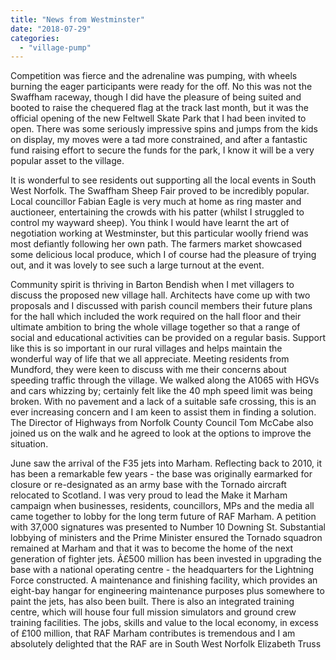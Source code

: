 ```yaml
---
title: "News from Westminster"
date: "2018-07-29"
categories: 
  - "village-pump"
---
```


Competition was fierce and the adrenaline was pumping, with wheels burning the eager participants were ready for the off. No this was not the Swaffham raceway, though I did have the pleasure of being suited and booted to raise the chequered flag at the track last month, but it was the official opening of the new Feltwell Skate Park that I had been invited to open. There was some seriously impressive spins and jumps from the kids on display, my moves were a tad more constrained, and after a fantastic fund raising effort to secure the funds for the park, I know it will be a very popular asset to the village.

It is wonderful to see residents out supporting all the local events in South West Norfolk. The Swaffham Sheep Fair proved to be incredibly popular. Local councillor Fabian Eagle is very much at home as ring master and auctioneer, entertaining the crowds with his patter (whilst I struggled to control my wayward sheep). You think I would have learnt the art of negotiation working at Westminster, but this particular woolly friend was most defiantly following her own path. The farmers market showcased some delicious local produce, which I of course had the pleasure of trying out, and it was lovely to see such a large turnout at the event.

Community spirit is thriving in Barton Bendish when I met villagers to discuss the proposed new village hall. Architects have come up with two proposals and I discussed with parish council members their future plans for the hall which included the work required on the hall floor and their ultimate ambition to bring the whole village together so that a range of social and educational activities can be provided on a regular basis. Support like this is so important in our rural villages and helps maintain the wonderful way of life that we all appreciate. Meeting residents from Mundford, they were keen to discuss with me their concerns about speeding traffic through the village. We walked along the A1065 with HGVs and cars whizzing by; certainly felt like the 40 mph speed limit was being broken. With no pavement and a lack of a suitable safe crossing, this is an ever increasing concern and I am keen to assist them in finding a solution. The Director of Highways from Norfolk County Council Tom McCabe also joined us on the walk and he agreed to look at the options to improve the situation.

June saw the arrival of the F35 jets into Marham. Reflecting back to 2010, it has been a remarkable few years - the base was originally earmarked for closure or re-designated as an army base with the Tornado aircraft relocated to Scotland. I was very proud to lead the Make it Marham campaign when businesses, residents, councillors, MPs and the media all came together to lobby for the long term future of RAF Marham. A petition with 37,000 signatures was presented to Number 10 Downing St. Substantial lobbying of ministers and the Prime Minister ensured the Tornado squadron remained at Marham and that it was to become the home of the next generation of fighter jets. Â£500 million has been invested in upgrading the base with a national operating centre - the headquarters for the Lightning Force constructed. A maintenance and finishing facility, which provides an eight-bay hangar for engineering maintenance purposes plus somewhere to paint the jets, has also been built. There is also an integrated training centre, which will house four full mission simulators and ground crew training facilities. The jobs, skills and value to the local economy, in excess of £100 million, that RAF Marham contributes is tremendous and I am absolutely delighted that the RAF are in South West Norfolk Elizabeth Truss

